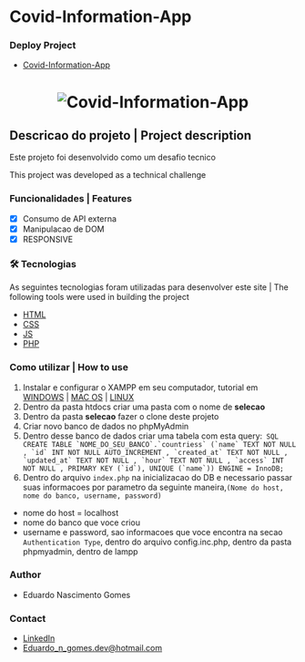 # Covid-Information-App

### Deploy Project
- [Covid-Information-App](https://projeto-covid-selecao.000webhostapp.com/index.html)
 <h1 align="center">
  <img alt="Covid-Information-App" src="https://i.imgur.com/4wer0dr.png" />
</h1>

## Descricao do projeto | Project description

<p align="left">Este projeto foi desenvolvido como um desafio tecnico</p>
<p align="left">This project was developed as a technical challenge</p>

### Funcionalidades | Features

- [x] Consumo de API externa 
- [x] Manipulacao de DOM
- [x] RESPONSIVE

### 🛠 Tecnologias
As seguintes tecnologias foram utilizadas para desenvolver este site | The following tools were used in building the project

- [HTML](https://developer.mozilla.org/pt-BR/docs/Web/HTML)
- [CSS](https://www.css3.com/)
- [JS](https://developer.mozilla.org/pt-BR/docs/Web/JavaScript)
- [PHP](https://www.php.net/)

### Como utilizar | How to use

1. Instalar e configurar o XAMPP em seu computador, tutorial em [WINDOWS](https://www.youtube.com/watch?v=0Y9OZ0vc1SU&list=PLHz_AreHm4dlFPrCXCmd5g92860x_Pbr_&index=12) | [MAC OS](https://www.youtube.com/watch?v=bUqOgDrcsm4&list=PLHz_AreHm4dlFPrCXCmd5g92860x_Pbr_&index=14) | [LINUX](https://www.youtube.com/watch?v=aUN0j5Q9quQ&list=PLHz_AreHm4dlFPrCXCmd5g92860x_Pbr_&index=13)
2. Dentro da pasta htdocs criar uma pasta com o nome de <strong>selecao</strong>
3. Dentro da pasta <strong>selecao</strong> fazer o clone deste projeto
4. Criar novo banco de dados no phpMyAdmin 
5. Dentro desse banco de dados criar uma tabela com esta query:``` SQL CREATE TABLE `NOME_DO_SEU_BANCO`.`countriess` (`name` TEXT NOT NULL , `id` INT NOT NULL AUTO_INCREMENT , `created_at` TEXT NOT NULL , `updated_at` TEXT NOT NULL , `hour` TEXT NOT NULL , `access` INT NOT NULL , PRIMARY KEY (`id`), UNIQUE (`name`)) ENGINE = InnoDB;```
6. Dentro do arquivo `index.php` na inicializacao do DB e necessario passar suas informacoes por parametro da seguinte maneira,```
 (Nome do host, nome do banco, username, password) ``` 
- nome do host = localhost 
- nome do banco que voce criou 
- username e password, sao informacoes que voce encontra na secao `Authentication Type`, dentro do arquivo config.inc.php, dentro da pasta phpmyadmin, dentro de lampp



### Author

- Eduardo Nascimento Gomes

### Contact

- [LinkedIn](https://www.linkedin.com/in/eduardo-gomes-220610227/)
- Eduardo_n_gomes.dev@hotmail.com
